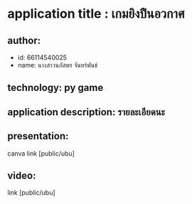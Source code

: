 # application title : เกมยิงปืนอวกาศ

## author: 
  * id: 66114540025
  * name: นางสาวนภัสพร จันทร์พันธ์
    
## technology: py game

## application description: รายละเอียดนะ

## presentation: 
  canva link [public/ubu]

## video: 
  link [public/ubu]